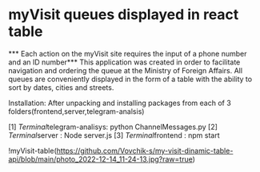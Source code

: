 # myVisit queues displayed in react table 
*** Each action on the myVisit site requires the input of a phone number and an ID number***
This application was created in order to facilitate navigation and ordering the queue at the Ministry of Foreign Affairs.
 All queues are conveniently displayed in the form of a table with the ability to sort by dates, cities and streets.
 
 Installation:
 After unpacking and installing packages from each of 3 folders(frontend,server,telegram-analsis)
 
 [1]
*Terminal*telegram-analisys: python ChannelMessages.py 
 [2]
 *Terminal*server : Node server.js
 [3]
 *Terminal*frontend : npm start
 
 !myVisit-table(https://github.com/Vovchik-s/my-visit-dinamic-table-api/blob/main/photo_2022-12-14_11-24-13.jpg?raw=true)
 
